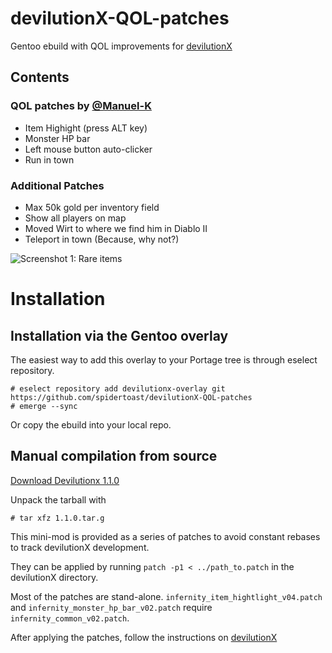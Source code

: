 # devilutionX-QOL-patches
Gentoo ebuild with QOL improvements for [devilutionX](https://github.com/diasurgical/devilutionX)

## Contents
### QOL patches by [@Manuel-K](https://github.com/Manuel-K)
- Item Highight (press ALT key)
- Monster HP bar
- Left mouse button auto-clicker
- Run in town

### Additional Patches
- Max 50k gold per inventory field
- Show all players on map
- Moved Wirt to where we find him in Diablo II
- Teleport in town (Because, why not?)

![Screenshot 1: Rare items](https://raw.githubusercontent.com/spidertoast/devilutionX-QOL-patches/master/screenshots/screenshot_01.png "Teleport in town")

Installation
============

Installation via the Gentoo overlay
-----------------------------------
The easiest way to add this overlay to your Portage tree is through eselect repository.

```
# eselect repository add devilutionx-overlay git https://github.com/spidertoast/devilutionX-QOL-patches
# emerge --sync
```

Or copy the ebuild into your local repo.

Manual compilation from source
------------------------------
[Download Devilutionx 1.1.0](https://github.com/diasurgical/devilutionX/releases/tag/1.1.0)

Unpack the tarball with
```
# tar xfz 1.1.0.tar.g
```

This mini-mod is provided as a series of patches to avoid constant rebases to track devilutionX development.

They can be applied by running
```patch -p1 < ../path_to.patch```
in the devilutionX directory.

Most of the patches are stand-alone. `infernity_item_hightlight_v04.patch` and `infernity_monster_hp_bar_v02.patch` require `infernity_common_v02.patch`.

After applying the patches, follow the instructions on [devilutionX](https://github.com/diasurgical/devilutionX)
